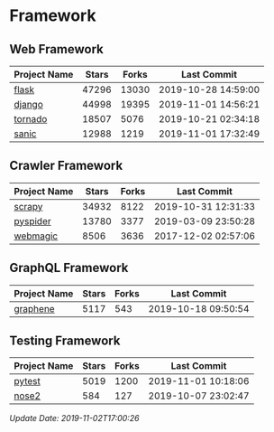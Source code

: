# Framework

## Web Framework

| Project Name | Stars | Forks | Last Commit |
| ------------ | ----- | ----- | ----------- |
| [flask](https://github.com/pallets/flask) | 47296 | 13030 | 2019-10-28 14:59:00 |
| [django](https://github.com/django/django) | 44998 | 19395 | 2019-11-01 14:56:21 |
| [tornado](https://github.com/tornadoweb/tornado) | 18507 | 5076 | 2019-10-21 02:34:18 |
| [sanic](https://github.com/huge-success/sanic) | 12988 | 1219 | 2019-11-01 17:32:49 |

## Crawler Framework

| Project Name | Stars | Forks | Last Commit |
| ------------ | ----- | ----- | ----------- |
| [scrapy](https://github.com/scrapy/scrapy) | 34932 | 8122 | 2019-10-31 12:31:33 |
| [pyspider](https://github.com/binux/pyspider) | 13780 | 3377 | 2019-03-09 23:50:28 |
| [webmagic](https://github.com/code4craft/webmagic) | 8506 | 3636 | 2017-12-02 02:57:06 |

## GraphQL Framework

| Project Name | Stars | Forks | Last Commit |
| ------------ | ----- | ----- | ----------- |
| [graphene](https://github.com/graphql-python/graphene) | 5117 | 543 | 2019-10-18 09:50:54 |

## Testing Framework

| Project Name | Stars | Forks | Last Commit |
| ------------ | ----- | ----- | ----------- |
| [pytest](https://github.com/pytest-dev/pytest) | 5019 | 1200 | 2019-11-01 10:18:06 |
| [nose2](https://github.com/nose-devs/nose2) | 584 | 127 | 2019-10-07 23:02:47 |

*Update Date: 2019-11-02T17:00:26*